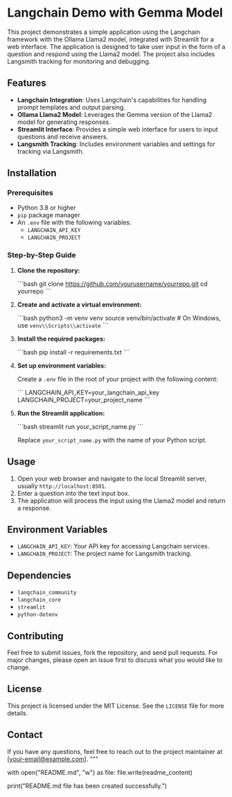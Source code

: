 
# Langchain Demo with Gemma Model

This project demonstrates a simple application using the Langchain framework with the Ollama Llama2 model, integrated with Streamlit for a web interface. The application is designed to take user input in the form of a question and respond using the Llama2 model. The project also includes Langsmith tracking for monitoring and debugging.

## Features

- **Langchain Integration**: Uses Langchain's capabilities for handling prompt templates and output parsing.
- **Ollama Llama2 Model**: Leverages the Gemma version of the Llama2 model for generating responses.
- **Streamlit Interface**: Provides a simple web interface for users to input questions and receive answers.
- **Langsmith Tracking**: Includes environment variables and settings for tracking via Langsmith.

## Installation

### Prerequisites

- Python 3.8 or higher
- `pip` package manager
- An `.env` file with the following variables:
  - `LANGCHAIN_API_KEY`
  - `LANGCHAIN_PROJECT`

### Step-by-Step Guide

1. **Clone the repository:**

   \`\`\`bash
   git clone https://github.com/yourusername/yourrepo.git
   cd yourrepo
   \`\`\`

2. **Create and activate a virtual environment:**

   \`\`\`bash
   python3 -m venv venv
   source venv/bin/activate  # On Windows, use `venv\\Scripts\\activate`
   \`\`\`

3. **Install the required packages:**

   \`\`\`bash
   pip install -r requirements.txt
   \`\`\`

4. **Set up environment variables:**

   Create a `.env` file in the root of your project with the following content:

   \`\`\`
   LANGCHAIN_API_KEY=your_langchain_api_key
   LANGCHAIN_PROJECT=your_project_name
   \`\`\`

5. **Run the Streamlit application:**

   \`\`\`bash
   streamlit run your_script_name.py
   \`\`\`

   Replace `your_script_name.py` with the name of your Python script.

## Usage

1. Open your web browser and navigate to the local Streamlit server, usually `http://localhost:8501`.
2. Enter a question into the text input box.
3. The application will process the input using the Llama2 model and return a response.

## Environment Variables

- `LANGCHAIN_API_KEY`: Your API key for accessing Langchain services.
- `LANGCHAIN_PROJECT`: The project name for Langsmith tracking.

## Dependencies

- `langchain_community`
- `langchain_core`
- `streamlit`
- `python-dotenv`

## Contributing

Feel free to submit issues, fork the repository, and send pull requests. For major changes, please open an issue first to discuss what you would like to change.

## License

This project is licensed under the MIT License. See the `LICENSE` file for more details.

## Contact

If you have any questions, feel free to reach out to the project maintainer at [your-email@example.com].
"""

with open("README.md", "w") as file:
    file.write(readme_content)

print("README.md file has been created successfully.")
